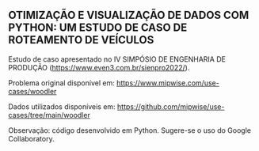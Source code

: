 ## OTIMIZAÇÃO E VISUALIZAÇÃO DE DADOS COM PYTHON: UM ESTUDO DE CASO DE ROTEAMENTO DE VEÍCULOS 

Estudo de caso apresentado no IV SIMPÓSIO DE ENGENHARIA DE PRODUÇÃO (https://www.even3.com.br/sienpro2022/).

Problema original disponível em: https://www.mipwise.com/use-cases/woodler

Dados utilizados disponíveis em: https://github.com/mipwise/use-cases/tree/main/woodler

Observação: código desenvolvido em Python. Sugere-se o uso do Google Collaboratory.
